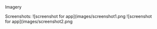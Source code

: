Imagery

Screenshots:
![screenshot for app](images/screenshot1.png
![screenshot for app](images/screenshot2.png
